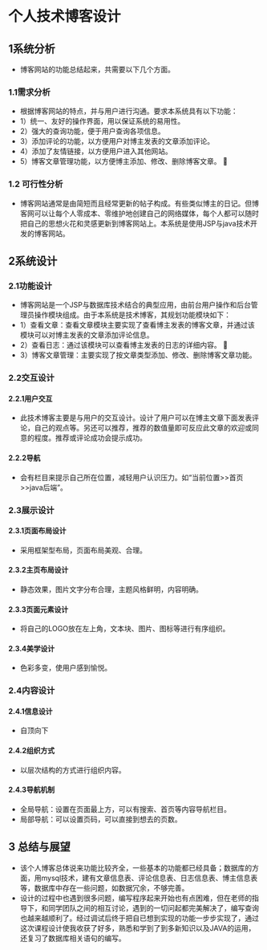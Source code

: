 # 个人技术博客设计
## 1系统分析    
- 博客网站的功能总结起来，共需要以下几个方面。  
### 1.1需求分析 
- 根据博客网站的特点，并与用户进行沟通。要求本系统具有以下功能： 
- 1）统一、友好的操作界面，用以保证系统的易用性。 
- 2）强大的查询功能，便于用户查询各项信息。 
- 3）添加评论的功能，以方便用户对博主发表的文章添加评论。
- 4）添加了友情链接，以方便用户进入其他网站。
- 5）博客文章管理功能，以方便博主添加、修改、删除博客文章。    
### 1.2 可行性分析      
- 博客网站通常是由简短而且经常更新的帖子构成。有些类似博主的日记。但博客网可以让每个人零成本、零维护地创建自己的网络媒体，每个人都可以随时把自己的思想火花和灵感更新到博客网站上。本系统是使用JSP与java技术开发的博客网站。
## 2系统设计
### 2.1功能设计
- 博客网站是一个JSP与数据库技术结合的典型应用，由前台用户操作和后台管理员操作模块组成。由于本系统是技术博客，其规划功能模块如下：
- 1）查看文章：查看文章模块主要实现了查看博主发表的博客文章，并通过该模块可以对博主发表的文章添加评论信息。 
- 2）查看日志：通过该模块可以查看博主发表的日志的详细内容。          
- 3）博客文章管理：主要实现了按文章类型添加、修改、删除博客文章功能。
### 2.2交互设计
#### 2.2.1用户交互
- 此技术博客主要是与用户的交互设计。设计了用户可以在博主文章下面发表评论，自己的观点等。另还可以推荐，推荐的数值量即可反应此文章的欢迎或同意的程度。推荐或评论成功会提示成功。
#### 2.2.2导航
- 会有栏目来提示自己所在位置，减轻用户认识压力。如“当前位置>>首页>>java后端”。
### 2.3展示设计
#### 2.3.1页面布局设计
- 采用框架型布局，页面布局美观、合理。
#### 2.3.2主页布局设计
- 静态效果，图片文字分布合理，主题风格鲜明，内容明确。
#### 2.3.3页面元素设计
- 将自己的LOGO放在左上角，文本块、图片、图标等进行有序组织。
#### 2.3.4美学设计
- 色彩多变，使用户感到愉悦。
### 2.4内容设计
#### 2.4.1信息设计
- 自顶向下
#### 2.4.2组织方式
- 以层次结构的方式进行组织内容。
#### 2.4.3导航机制
- 全局导航：设置在页面最上方，可以有搜索、首页等内容导航栏目。
- 局部导航：可以设置页码，可以直接到想去的页数。
## 3 总结与展望
- 该个人博客总体说来功能比较齐全，一些基本的功能都已经具备；数据库的方面，用mysql技术，建有文章信息表、评论信息表、日志信息表、博主信息表等，数据库中存在一些问题，如数据冗余，不够完善。    
- 设计的过程中也遇到很多问题，编写程序起来开始也有点困难，但在老师的指导下，和同学团队之间的相互讨论，遇到的一切问起都完美解决了，编写查询也越来越顺利了。经过调试后终于把自已想到实现的功能一步步实现了，通过这次课程设计使我收获了好多，熟悉和学到了到多新知识以及JAVA的运用，还复习了数据库相关语句的编写。
